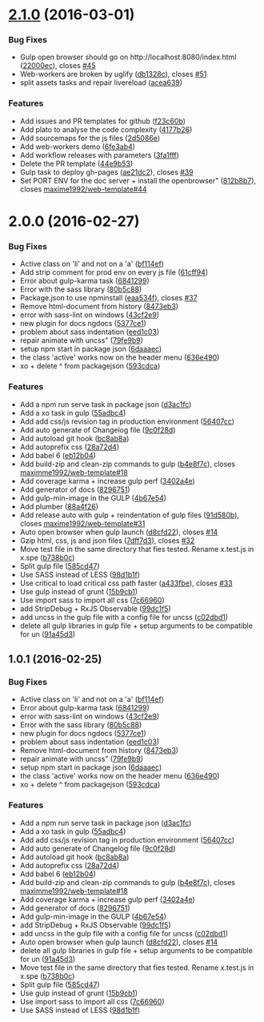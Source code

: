 <a name="2.1.0"></a>
# [2.1.0](https://github.com/maxime1992/web-template/compare/2.0.0...v2.1.0) (2016-03-01)


### Bug Fixes

* Gulp open browser should go on http://localhost:8080/index.html ([22000ec](https://github.com/maxime1992/web-template/commit/22000ec)), closes [#45](https://github.com/maxime1992/web-template/issues/45)
* Web-workers are broken by uglify ([db1328c](https://github.com/maxime1992/web-template/commit/db1328c)), closes [#51](https://github.com/maxime1992/web-template/issues/51)
* split assets tasks and repair livereload ([acea639](https://github.com/maxime1992/web-template/commit/acea639))

### Features

* Add issues and PR templates for github ([f23c60b](https://github.com/maxime1992/web-template/commit/f23c60b))
* Add plato to analyse the code complexity ([4177b26](https://github.com/maxime1992/web-template/commit/4177b26))
* Add sourcemaps for the js files ([2d5086e](https://github.com/maxime1992/web-template/commit/2d5086e))
* Add web-workers demo ([6fe3ab4](https://github.com/maxime1992/web-template/commit/6fe3ab4))
* Add workflow releases with parameters ([3fa1fff](https://github.com/maxime1992/web-template/commit/3fa1fff))
* Delete the PR template ([44e9b53](https://github.com/maxime1992/web-template/commit/44e9b53))
* Gulp task to deploy gh-pages ([ae21dc2](https://github.com/maxime1992/web-template/commit/ae21dc2)), closes [#39](https://github.com/maxime1992/web-template/issues/39)
* Set PORT ENV for the doc server + install the openbrowser" ([812b8b7](https://github.com/maxime1992/web-template/commit/812b8b7)), closes [maxime1992/web-template#44](https://github.com/maxime1992/web-template/issues/44)



<a name="2.0.0"></a>
# 2.0.0 (2016-02-27)


### Bug Fixes

* Active class on 'li' and not on a 'a' ([bf114ef](https://github.com/maxime1992/web-template/commit/bf114ef))
* Add strip comment for prod env on every js file ([61cff94](https://github.com/maxime1992/web-template/commit/61cff94))
* Error about gulp-karma task ([6841299](https://github.com/maxime1992/web-template/commit/6841299))
* Error with the sass library ([80b5c88](https://github.com/maxime1992/web-template/commit/80b5c88))
* Package.json to use npminstall ([eaa534f](https://github.com/maxime1992/web-template/commit/eaa534f)), closes [#37](https://github.com/maxime1992/web-template/issues/37)
* Remove html-document from history ([8473eb3](https://github.com/maxime1992/web-template/commit/8473eb3))
* error with sass-lint on windows ([43cf2e9](https://github.com/maxime1992/web-template/commit/43cf2e9))
* new plugin for docs ngdocs ([5377ce1](https://github.com/maxime1992/web-template/commit/5377ce1))
* problem about sass indentation ([eed1c03](https://github.com/maxime1992/web-template/commit/eed1c03))
* repair animate with uncss" ([79fe9b9](https://github.com/maxime1992/web-template/commit/79fe9b9))
* setup npm start in package json ([6daaaec](https://github.com/maxime1992/web-template/commit/6daaaec))
* the class 'active' works now on the header menu ([636e490](https://github.com/maxime1992/web-template/commit/636e490))
* xo + delete ^ from packagejson ([593cdca](https://github.com/maxime1992/web-template/commit/593cdca))

### Features

* Add a npm run serve task in package json ([d3ac1fc](https://github.com/maxime1992/web-template/commit/d3ac1fc))
* Add a xo task in gulp ([55adbc4](https://github.com/maxime1992/web-template/commit/55adbc4))
* Add add css/js revision tag in production environment ([56407cc](https://github.com/maxime1992/web-template/commit/56407cc))
* Add auto generate of Changelog file ([9c0f28d](https://github.com/maxime1992/web-template/commit/9c0f28d))
* Add autoload git hook ([bc8ab8a](https://github.com/maxime1992/web-template/commit/bc8ab8a))
* Add autoprefix css ([28a72d4](https://github.com/maxime1992/web-template/commit/28a72d4))
* Add babel 6 ([eb12b04](https://github.com/maxime1992/web-template/commit/eb12b04))
* Add build-zip and clean-zip commands to gulp ([b4e8f7c](https://github.com/maxime1992/web-template/commit/b4e8f7c)), closes [maximme1992/web-template#18](https://github.com/maximme1992/web-template/issues/18)
* Add coverage karma + increase gulp perf ([3402a4e](https://github.com/maxime1992/web-template/commit/3402a4e))
* Add generator of docs ([8296751](https://github.com/maxime1992/web-template/commit/8296751))
* Add gulp-min-image in the GULP ([4b67e54](https://github.com/maxime1992/web-template/commit/4b67e54))
* Add plumber ([88a4f26](https://github.com/maxime1992/web-template/commit/88a4f26))
* Add release auto with gulp + reindentation of gulp files ([91d580b](https://github.com/maxime1992/web-template/commit/91d580b)), closes [maxime1992/web-template#31](https://github.com/maxime1992/web-template/issues/31)
* Auto open browser when gulp launch ([d8cfd22](https://github.com/maxime1992/web-template/commit/d8cfd22)), closes [#14](https://github.com/maxime1992/web-template/issues/14)
* Gzip html, css, js and json files ([7dff7d3](https://github.com/maxime1992/web-template/commit/7dff7d3)), closes [#32](https://github.com/maxime1992/web-template/issues/32)
* Move test file in the same directory that fies tested. Rename x.test.js in x.spe ([b738b0c](https://github.com/maxime1992/web-template/commit/b738b0c))
* Split gulp file ([585cd47](https://github.com/maxime1992/web-template/commit/585cd47))
* Use SASS instead of LESS ([98d1b1f](https://github.com/maxime1992/web-template/commit/98d1b1f))
* Use critical to load critical css path faster ([a433fbe](https://github.com/maxime1992/web-template/commit/a433fbe)), closes [#33](https://github.com/maxime1992/web-template/issues/33)
* Use gulp instead of grunt ([15b9cb1](https://github.com/maxime1992/web-template/commit/15b9cb1))
* Use import sass to import all css ([7c66960](https://github.com/maxime1992/web-template/commit/7c66960))
* add StripDebug + RxJS Observable ([99dc1f5](https://github.com/maxime1992/web-template/commit/99dc1f5))
* add uncss in the gulp file  with a config file for uncss ([c02dbd1](https://github.com/maxime1992/web-template/commit/c02dbd1))
* delete all gulp libraries in gulp file + setup arguments to be compatible for un ([91a45d3](https://github.com/maxime1992/web-template/commit/91a45d3))



<a name="1.0.1"></a>
## 1.0.1 (2016-02-25)


### Bug Fixes

* Active class on 'li' and not on a 'a' ([bf114ef](https://github.com/maxime1992/web-template/commit/bf114ef))
* Error about gulp-karma task ([6841299](https://github.com/maxime1992/web-template/commit/6841299))
* error with sass-lint on windows ([43cf2e9](https://github.com/maxime1992/web-template/commit/43cf2e9))
* Error with the sass library ([80b5c88](https://github.com/maxime1992/web-template/commit/80b5c88))
* new plugin for docs ngdocs ([5377ce1](https://github.com/maxime1992/web-template/commit/5377ce1))
* problem about sass indentation ([eed1c03](https://github.com/maxime1992/web-template/commit/eed1c03))
* Remove html-document from history ([8473eb3](https://github.com/maxime1992/web-template/commit/8473eb3))
* repair animate with uncss" ([79fe9b9](https://github.com/maxime1992/web-template/commit/79fe9b9))
* setup npm start in package json ([6daaaec](https://github.com/maxime1992/web-template/commit/6daaaec))
* the class 'active' works now on the header menu ([636e490](https://github.com/maxime1992/web-template/commit/636e490))
* xo + delete ^ from packagejson ([593cdca](https://github.com/maxime1992/web-template/commit/593cdca))

### Features

* Add a npm run serve task in package json ([d3ac1fc](https://github.com/maxime1992/web-template/commit/d3ac1fc))
* Add a xo task in gulp ([55adbc4](https://github.com/maxime1992/web-template/commit/55adbc4))
* Add add css/js revision tag in production environment ([56407cc](https://github.com/maxime1992/web-template/commit/56407cc))
* Add auto generate of Changelog file ([9c0f28d](https://github.com/maxime1992/web-template/commit/9c0f28d))
* Add autoload git hook ([bc8ab8a](https://github.com/maxime1992/web-template/commit/bc8ab8a))
* Add autoprefix css ([28a72d4](https://github.com/maxime1992/web-template/commit/28a72d4))
* Add babel 6 ([eb12b04](https://github.com/maxime1992/web-template/commit/eb12b04))
* Add build-zip and clean-zip commands to gulp ([b4e8f7c](https://github.com/maxime1992/web-template/commit/b4e8f7c)), closes [maximme1992/web-template#18](https://github.com/maximme1992/web-template/issues/18)
* Add coverage karma + increase gulp perf ([3402a4e](https://github.com/maxime1992/web-template/commit/3402a4e))
* Add generator of docs ([8296751](https://github.com/maxime1992/web-template/commit/8296751))
* Add gulp-min-image in the GULP ([4b67e54](https://github.com/maxime1992/web-template/commit/4b67e54))
* add StripDebug + RxJS Observable ([99dc1f5](https://github.com/maxime1992/web-template/commit/99dc1f5))
* add uncss in the gulp file  with a config file for uncss ([c02dbd1](https://github.com/maxime1992/web-template/commit/c02dbd1))
* Auto open browser when gulp launch ([d8cfd22](https://github.com/maxime1992/web-template/commit/d8cfd22)), closes [#14](https://github.com/maxime1992/web-template/issues/14)
* delete all gulp libraries in gulp file + setup arguments to be compatible for un ([91a45d3](https://github.com/maxime1992/web-template/commit/91a45d3))
* Move test file in the same directory that fies tested. Rename x.test.js in x.spe ([b738b0c](https://github.com/maxime1992/web-template/commit/b738b0c))
* Split gulp file ([585cd47](https://github.com/maxime1992/web-template/commit/585cd47))
* Use gulp instead of grunt ([15b9cb1](https://github.com/maxime1992/web-template/commit/15b9cb1))
* Use import sass to import all css ([7c66960](https://github.com/maxime1992/web-template/commit/7c66960))
* Use SASS instead of LESS ([98d1b1f](https://github.com/maxime1992/web-template/commit/98d1b1f))
